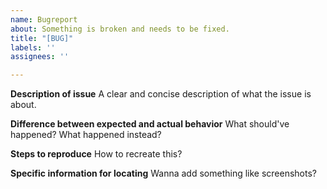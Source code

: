 ```yaml
---
name: Bugreport
about: Something is broken and needs to be fixed.
title: "[BUG]"
labels: ''
assignees: ''

---
```


**Description of issue**
A clear and concise description of what the issue is about.

**Difference between expected and actual behavior**
What should've happened? What happened instead? 

**Steps to reproduce**
How to recreate this?

**Specific information for locating**
Wanna add something like screenshots?
